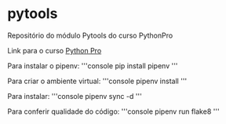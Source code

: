 # pytools
Repositório do módulo Pytools do curso PythonPro

Link para o curso [Python Pro](https://www.python.pro.br/)

Para instalar o pipenv:
'''console
pip install pipenv
'''

Para criar o ambiente virtual:
'''console
pipenv install
'''

Para instalar:
'''console
pipenv sync -d
'''

Para conferir qualidade do código:
'''console
pipenv run flake8
'''
